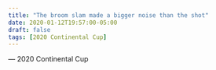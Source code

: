```yaml
---
title: "The broom slam made a bigger noise than the shot"
date: 2020-01-12T19:57:00-05:00
draft: false
tags: [2020 Continental Cup]
---
```

— 2020 Continental Cup
<!--more--> 

